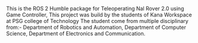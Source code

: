 This is the ROS 2 Humble package for Teleoperating Nal Rover 2.0 using Game Controller, 
This project was build by the students of Kana Workspace at PSG college of Technology
 The student come from multiple disciplinary from:-
    Department of Robotics and Automation, 
    Department of Computer Science, 
    Department of Electronics and Communication. 
